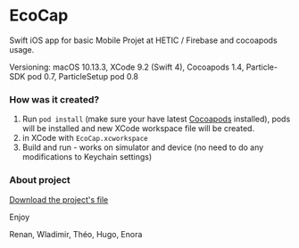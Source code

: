 # EcoCap

Swift iOS app for basic Mobile Projet at HETIC / Firebase and cocoapods usage.

Versioning: macOS 10.13.3, XCode 9.2 (Swift 4), Cocoapods 1.4, Particle-SDK pod 0.7, ParticleSetup pod 0.8

### How was it created?

1. Run `pod install` (make sure your have latest [Cocoapods](https://guides.cocoapods.org/using/getting-started.html#installation)  installed), pods will be installed and new XCode workspace file will be created.
2. in XCode with `EcoCap.xcworkspace`
4. Build and run - works on simulator and device (no need to do any modifications to Keychain settings)

### About project
[Download the project's file](https://github.com/renanbronchart/EcoCap/blob/dev/MOBE08%20Delenclos_Gathigniol_Sonet_Branchard_Bourgoin.zip)

Enjoy

Renan, Wladimir, Théo, Hugo, Enora
